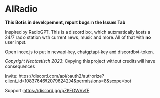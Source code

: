 # AIRadio

**This Bot is in developement, report bugs in the Issues Tab**

Inspired by RadioGPT. This is a discord bot, which automatically hosts a 24/7 radio station with current news, music and more. All of that with **no** user input.

Open index.js to put in newapi-key, chatgptapi-key and discordbot-token.



*Copyright Neotastisch 2023*:
Copying this project without credits will have consequences




Invite: https://discord.com/api/oauth2/authorize?client_id=1083764692079624294&permissions=8&scope=bot 

Support: https://discord.gg/pZKFGWVvfF 
